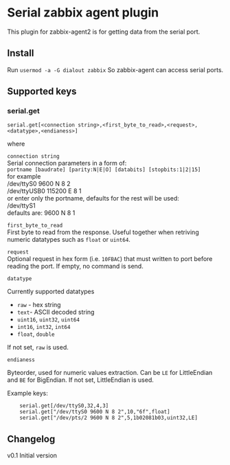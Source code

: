 # Serial zabbix agent plugin

This plugin for zabbix-agent2 is for getting data from the serial port.

## Install

Run 
`usermod -a -G dialout zabbix`
So zabbix-agent can access serial ports.

## Supported keys

### serial.get

`serial.get[<connection string>,<first_byte_to_read>,<request>,<datatype>,<endianess>]`

where

`connection string`  
Serial connection parameters in a form of:  
`portname [baudrate] [parity:N|E|O] [databits] [stopbits:1|2|15]`  
for example  
/dev/ttyS0 9600 N 8 2  
/dev/ttyUSB0 115200 E 8 1  
or enter only the portname, defaults for the rest will be used:  
/dev/ttyS1  
defaults are: 9600 N 8 1

`first_byte_to_read`  
First byte to read from the response. Useful together when retriving numeric datatypes such as `float` or `uint64`.

`request`  
Optional request in hex form (i.e. `10FBAC`) that must written to port before reading the port. If empty, no command is send.

`datatype`

Currently supported datatypes

- `raw` -  hex string
- `text`-  ASCII decoded string
- `uint16`, `uint32`, `uint64`
- `int16`, `int32`, `int64`
- `float`, `double`

If not set, `raw` is used.

`endianess`

Byteorder, used for numeric values extraction. Can be `LE` for LittleEndian and `BE` for BigEndian. If not set, LittleEndian is used.

Example keys:

```text
    serial.get[/dev/ttyS0,32,4,3]
    serial.get["/dev/ttyS0 9600 N 8 2",10,"6f",float]
    serial.get["/dev/pts/2 9600 N 8 2",5,1b02081b03,uint32,LE]
```

## Changelog

v0.1
Initial version
